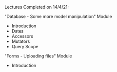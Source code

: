 Lectures Completed on 14/4/21:

"Database - Some more model manipulation" Module
* Introduction
* Dates
* Accessors
* Mutators
* Query Scope

"Forms - Uploading files" Module
* Introduction